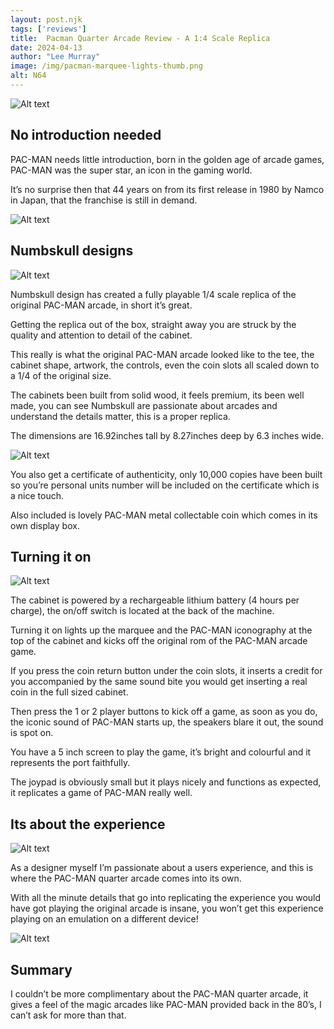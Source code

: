 ```yaml
---
layout: post.njk 
tags: ['reviews']
title:  Pacman Quarter Arcade Review - A 1:4 Scale Replica
date: 2024-04-13
author: "Lee Murray"
image: /img/pacman-marquee-lights-thumb.png
alt: N64
---
```


![Alt text](/img/pacman-marquee.png "a title")

## No introduction needed
PAC-MAN needs little introduction, born in the golden age of arcade games, PAC-MAN was the super star, an icon in the gaming world.

It’s no surprise then that 44 years on from its first release in 1980 by Namco in Japan, that the franchise is still in demand.

![Alt text](/img/pacman-side.png "a title")

## Numbskull designs

![Alt text](/img/pacman-front-side.png "a title")

Numbskull design has created a fully playable 1/4 scale replica of the original PAC-MAN arcade, in short it’s great.

Getting the replica out of the box, straight away you are struck by the quality and attention to detail of the cabinet. 

This really is what the original PAC-MAN arcade looked like to the tee, the cabinet shape, artwork, the controls, even the coin slots all scaled down to a 1/4 of the original size.

The cabinets been built from solid wood, it feels premium, its been well made, you can see Numbskull are passionate about arcades and understand the details matter, this is a proper replica.

The dimensions are 16.92inches tall by 8.27inches deep by 6.3 inches wide.

![Alt text](/img/pacman-back.png "a title")

You also get a certificate of authenticity, only 10,000 copies have been built so you’re personal units number will be included on the certificate which is a nice touch.

Also included is lovely PAC-MAN metal collectable coin which comes in its own display box.

## Turning it on

![Alt text](/img/pacman-front-gameplay.png "a title")

The cabinet is powered by a rechargeable lithium battery (4 hours per charge), the on/off switch is located at the back of the machine.

Turning it on lights up the marquee and the PAC-MAN iconography at the top of the cabinet and kicks off the original rom of the PAC-MAN arcade game.

If you press the coin return button under the coin slots, it inserts a credit for you accompanied by the same sound bite you would get inserting a real coin in the full sized cabinet.

Then press the 1 or 2 player buttons to kick off a game, as soon as you do, the iconic sound of PAC-MAN starts up, the speakers blare it out, the sound is spot on.

You have a 5 inch screen to play the game, it’s bright and colourful and it represents the port faithfully.

The joypad is obviously small but it plays nicely and functions as expected, it replicates a game of PAC-MAN really well. 

## Its about the experience

![Alt text](/img/pacman-front-bottom.png "a title")

As a designer myself I’m passionate about a users experience, and this is where the PAC-MAN quarter arcade comes into its own.

With all the minute details that go into replicating the experience you would have got playing the original arcade is insane, you won’t get this experience playing on an emulation on a different device!

![Alt text](/img/pacman-front.png "a title")

## Summary
I couldn’t be more complimentary about the PAC-MAN quarter arcade, it gives a feel of the magic arcades like  PAC-MAN provided back in the 80’s, I can’t ask for more than that.



